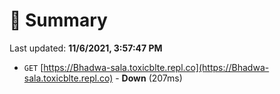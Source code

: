 # 📖 Summary
Last updated: **11/6/2021, 3:57:47 PM**

- `GET` [https://Bhadwa-sala.toxicblte.repl.co](https://Bhadwa-sala.toxicblte.repl.co) - **Down** (207ms)
